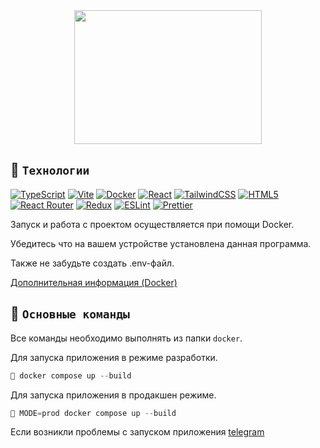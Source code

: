 <div style="display: flex; justify-content: center;"><img src="./assets/social.png" width="300" height="214" /></div>

## 🧰 `Технологии`

[![TypeScript](https://img.shields.io/badge/typescript-%23007ACC.svg?style=for-the-badge&logo=typescript&logoColor=white)](https://www.typescriptlang.org/)
[![Vite](https://img.shields.io/badge/vite-%23646CFF.svg?style=for-the-badge&logo=vite&logoColor=white)](https://vitejs.dev/)
[![Docker](https://img.shields.io/badge/docker-%230db7ed.svg?style=for-the-badge&logo=docker&logoColor=white)](https://docs.docker.com/)
[![React](https://img.shields.io/badge/react-%2320232a.svg?style=for-the-badge&logo=react&logoColor=%2361DAFB)](https://react.dev/)
[![TailwindCSS](https://img.shields.io/badge/tailwindcss-%2338B2AC.svg?style=for-the-badge&logo=tailwind-css&logoColor=white)](https://tailwindcss.com/)
[![HTML5](https://img.shields.io/badge/html5-%23E34F26.svg?style=for-the-badge&logo=html5&logoColor=white)](https://html.spec.whatwg.org/multipage/)
[![React Router](https://img.shields.io/badge/React_Router-CA4245?style=for-the-badge&logo=react-router&logoColor=white)](https://reactrouter.com/en/main/route/route)
[![Redux](https://img.shields.io/badge/redux-%23593d88.svg?style=for-the-badge&logo=redux&logoColor=white)](https://redux.js.org/)
[![ESLint](https://img.shields.io/badge/ESLint-4B3263?style=for-the-badge&logo=eslint&logoColor=white)](https://eslint.org/)
[![Prettier](https://img.shields.io/badge/Prettier-F7B93E?style=for-the-badge&logo=prettier&logoColor=white)](https://prettier.io/)

Запуск и работа с проектом осуществляется при помощи Docker.

Убедитесь что на вашем устройстве установлена данная программа.

Также не забудьте создать .env-файл.

[Дополнительная информация (Docker)](https://docs.docker.com/)

## 📢 `Основные команды`

Все команды необходимо выполнять из папки `docker`.

Для запуска приложения в режиме разработки.

```js
🚀 docker compose up --build
```

Для запуска приложения в продакшен режиме.

```js
🚀 MODE=prod docker compose up --build
```

Если возникли проблемы с запуском приложения [telegram](https://t.me/maslinok)
